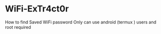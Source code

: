 # WiFi-ExTr4ct0r
How to find Saved WiFi password  Only can use android (termux ) users and root required
